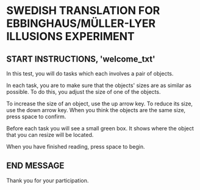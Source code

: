 # SWEDISH TRANSLATION FOR EBBINGHAUS/MÜLLER-LYER ILLUSIONS EXPERIMENT

## START INSTRUCTIONS, 'welcome_txt'
In this test, you will do tasks which each involves a pair of objects.

In each task, you are to make sure that the objects' sizes are as similar as possible. To do this, you adjust the size of one of the objects.

To increase the size of an object, use the up arrow key. To reduce its size, use the down arrow key. When you think the objects are the same size, press space to confirm.

Before each task you will see a small green box. It shows where the object that you can resize will be located.

When you have finished reading, press space to begin.


## END MESSAGE
Thank you for your participation.